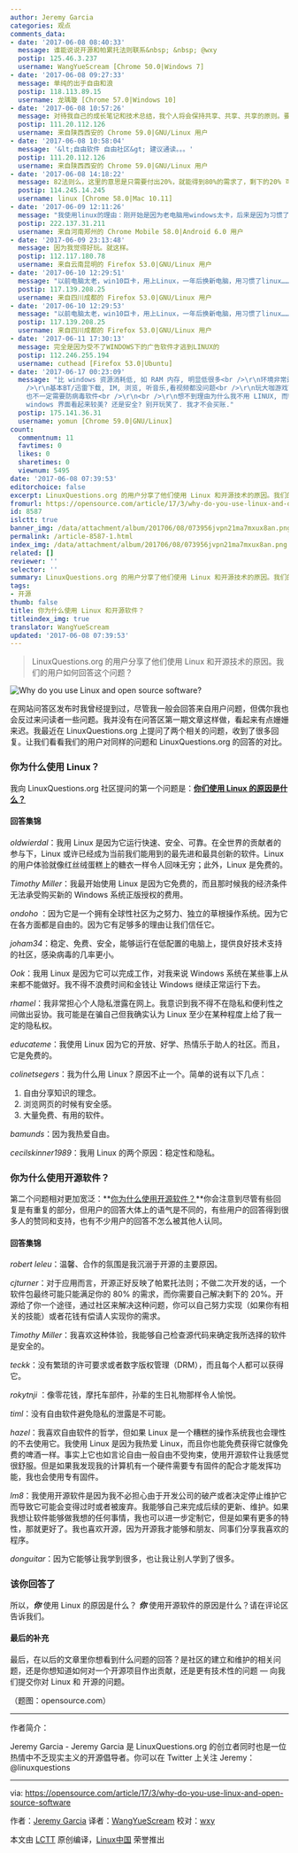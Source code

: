 ```yaml
---
author: Jeremy Garcia
categories: 观点
comments_data:
- date: '2017-06-08 08:40:33'
  message: 谁能说说开源和帕累托法则联系&nbsp; &nbsp; @wxy
  postip: 125.46.3.237
  username: WangYueScream [Chrome 50.0|Windows 7]
- date: '2017-06-08 09:27:33'
  message: 单纯的出于自由和浪
  postip: 118.113.89.15
  username: 龙瑀璇 [Chrome 57.0|Windows 10]
- date: '2017-06-08 10:57:26'
  message: 对待我自己的成长笔记和技术总结，我个人将会保持共享、共享、共享的原则。要不然自己忘记了都找不到。。。这很像DNA片段。最好的保留就是把自己复制出去！！！
  postip: 111.20.112.126
  username: 来自陕西西安的 Chrome 59.0|GNU/Linux 用户
- date: '2017-06-08 10:58:04'
  message: '&lt;自由软件 自由社区&gt; 建议通读。。。'
  postip: 111.20.112.126
  username: 来自陕西西安的 Chrome 59.0|GNU/Linux 用户
- date: '2017-06-08 14:18:22'
  message: 82法则么，这里的意思是只需要付出20%，就能得到80%的需求了，剩下的20% 可以付费或者自己搞定。
  postip: 114.245.14.245
  username: linux [Chrome 58.0|Mac 10.11]
- date: '2017-06-09 12:11:26'
  message: "我使用linux的理由：刚开始是因为老电脑用windows太卡，后来是因为习惯了就不想换了。<br />\r\n我使用开源软件的理由：并没有什么特殊的理由，linux下大多数实用和好用的软件都是开源的。但如果一个很不错的软件不开源，我还是会选择使用它。"
  postip: 222.137.31.211
  username: 来自河南郑州的 Chrome Mobile 58.0|Android 6.0 用户
- date: '2017-06-09 23:13:48'
  message: 因为我觉得好玩。就这样。
  postip: 112.117.180.78
  username: 来自云南昆明的 Firefox 53.0|GNU/Linux 用户
- date: '2017-06-10 12:29:51'
  message: "以前电脑太老，win10巨卡，用上Linux，一年后换新电脑，用习惯了linux……必要条件<br />\r\n恰好用linux相对不卡，恰好linux免费开源……充分条件"
  postip: 117.139.208.25
  username: 来自四川成都的 Firefox 53.0|GNU/Linux 用户
- date: '2017-06-10 12:29:53'
  message: "以前电脑太老，win10巨卡，用上Linux，一年后换新电脑，用习惯了linux……必要条件<br />\r\n恰好用linux相对不卡，恰好linux免费开源……充分条件"
  postip: 117.139.208.25
  username: 来自四川成都的 Firefox 53.0|GNU/Linux 用户
- date: '2017-06-11 17:30:13'
  message: 完全是因为受不了WINDOWS下的广告软件才逃到LINUX的
  postip: 112.246.255.194
  username: cuthead [Firefox 53.0|Ubuntu]
- date: '2017-06-17 00:23:09'
  message: "比 windows 资源消耗低, 如 RAM 内存, 明显低很多<br />\r\n环境非常适合用于开发, 安装软件也很方便, 一个指令即可<br
    />\r\n基本BT/迅雷下载, IM, 浏览, 听音乐,看视频都没问题<br />\r\n玩大咖游戏可以用 Steam, 但网上买游戏不是免费<br />\r\n不需要磁盘整理,
    也不一定需要防病毒软件<br />\r\n<br />\r\n想不到理由为什么我不用 LINUX, 而特意买 windows 来用. <br />\r\n就因为
    windows 界面看起来较美? 还是安全? 别开玩笑了. 我才不会买账."
  postip: 175.141.36.31
  username: yomun [Chrome 59.0|GNU/Linux]
count:
  commentnum: 11
  favtimes: 0
  likes: 0
  sharetimes: 0
  viewnum: 5495
date: '2017-06-08 07:39:53'
editorchoice: false
excerpt: LinuxQuestions.org 的用户分享了他们使用 Linux 和开源技术的原因。我们的用户如何回答这个问题？
fromurl: https://opensource.com/article/17/3/why-do-you-use-linux-and-open-source-software
id: 8587
islctt: true
banner_img: /data/attachment/album/201706/08/073956jvpn21ma7mxux8an.png
permalink: /article-8587-1.html
index_img: /data/attachment/album/201706/08/073956jvpn21ma7mxux8an.png.thumb.jpg
related: []
reviewer: ''
selector: ''
summary: LinuxQuestions.org 的用户分享了他们使用 Linux 和开源技术的原因。我们的用户如何回答这个问题？
tags:
- 开源
thumb: false
title: 你为什么使用 Linux 和开源软件？
titleindex_img: true
translator: WangYueScream
updated: '2017-06-08 07:39:53'
---
```



> 
> LinuxQuestions.org 的用户分享了他们使用 Linux 和开源技术的原因。我们的用户如何回答这个问题？
> 
> 
> 


![Why do you use Linux and open source software?](/data/attachment/album/201706/08/073956jvpn21ma7mxux8an.png "Why do you use Linux and open source software?")


在网站问答区发布时我曾经提到过，尽管我一般会回答来自用户问题，但偶尔我也会反过来问读者一些问题。我并没有在问答区第一期文章这样做，看起来有点姗姗来迟。我最近在 LinuxQuestions.org 上提问了两个相关的问题，收到了很多回复。让我们看看我们的用户对同样的问题和 LinuxQuestions.org 的回答的对比。


### 你为什么使用 Linux？


我向 LinuxQuestions.org 社区提问的第一个问题是：**[你们使用 Linux 的原因是什么？](http://www.linuxquestions.org/questions/linux-general-1/what-are-the-reasons-you-use-linux-4175600842/)**


#### 回答集锦


*oldwierdal*：我用 Linux 是因为它运行快速、安全、可靠。在全世界的贡献者的参与下，Linux 或许已经成为当前我们能用到的最先进和最具创新的软件。Linux 的用户体验就像红丝绒蛋糕上的糖衣一样令人回味无穷；此外，Linux 是免费的。


*Timothy Miller*：我最开始使用 Linux 是因为它免费的，而且那时候我的经济条件无法承受购买新的 Windows 系统正版授权的费用。


*ondoho* ：因为它是一个拥有全球性社区为之努力、独立的草根操作系统。因为它在各方面都是自由的。因为它有足够多的理由让我们信任它。


*joham34*：稳定、免费、安全，能够运行在低配置的电脑上，提供良好技术支持的社区，感染病毒的几率更小。


*Ook*：我用 Linux 是因为它可以完成工作，对我来说 Windows 系统在某些事上从来都不能做好。我不得不浪费时间和金钱让 Windows 继续正常运行下去。


*rhamel*：我非常担心个人隐私泄露在网上。我意识到我不得不在隐私和便利性之间做出妥协。我可能是在骗自己但我确实认为 Linux 至少在某种程度上给了我一定的隐私权。


*educateme*：我使用 Linux 因为它的开放、好学、热情乐于助人的社区。而且，它是免费的。


*colinetsegers*：我为什么用 Linux？原因不止一个。简单的说有以下几点：


1. 自由分享知识的理念。
2. 浏览网页的时候有安全感。
3. 大量免费、有用的软件。


*bamunds*：因为我热爱自由。


*cecilskinner1989*：我用 Linux 的两个原因：稳定性和隐私。


### 你为什么使用开源软件？


第二个问题相对更加宽泛：**[你为什么使用开源软件？](http://www.linuxquestions.org/questions/linux-general-1/what-are-the-reasons-you-use-open-source-software-4175600843/)**你会注意到尽管有些回复是有重复的部分，但用户的回答大体上的语气是不同的，有些用户的回答得到很多人的赞同和支持，也有不少用户的回答不怎么被其他人认同。


#### 回答集锦


*robert leleu*：温馨、合作的氛围是我沉溺于开源的主要原因。


*cjturner*：对于应用而言，开源正好反映了帕累托法则；不做二次开发的话，一个软件包最终可能只能满足你的 80% 的需求，而你需要自己解决剩下的 20%。开源给了你一个途径，通过社区来解决这种问题，你可以自己努力实现（如果你有相关的技能）或者花钱有偿请人实现你的需求。


*Timothy Miller*：我喜欢这种体验，我能够自己检查源代码来确定我所选择的软件是安全的。


*teckk*：没有繁琐的许可要求或者数字版权管理（DRM），而且每个人都可以获得它。


*rokytnji* ：像零花钱，摩托车部件，孙辈的生日礼物那样令人愉悦。


*timl*：没有自由软件避免隐私的泄露是不可能。


*hazel*：我喜欢自由软件的哲学，但如果 Linux 是一个糟糕的操作系统我也会理性的不去使用它。我使用 Linux 是因为我热爱 Linux，而且你也能免费获得它就像免费的啤酒一样。事实上它也如言论自由一般自由不受拘束，使用开源软件让我感觉很舒服。但是如果我发现我的计算机有一个硬件需要专有固件的配合才能发挥功能，我也会使用专有固件。


*lm8*：我使用开源软件是因为我不必担心由于开发公司的破产或者决定停止维护它而导致它可能会变得过时或者被废弃。我能够自己来完成后续的更新、维护。如果我想让软件能够做我想的任何事情，我也可以进一步定制它，但是如果有更多的特性，那就更好了。我也喜欢开源，因为开源我才能够和朋友、同事们分享我喜欢的程序。


*donguitar*：因为它能够让我学到很多，也让我让别人学到了很多。


### 该你回答了


所以，***你*** 使用 Linux 的原因是什么？ ***你*** 使用开源软件的原因是什么？请在评论区告诉我们。


#### 最后的补充


最后，在以后的文章里你想看到什么问题的回答？是社区的建立和维护的相关问题，还是你想知道如何对一个开源项目作出贡献，还是更有技术性的问题 — 向我们提交你对 Linux 和 开源的问题。


（题图：opensource.com）




---


作者简介：


Jeremy Garcia - Jeremy Garcia 是 LinuxQuestions.org 的创立者同时也是一位热情中不乏现实主义的开源倡导者。你可以在 Twitter 上关注 Jeremy：@linuxquestions




---


via: <https://opensource.com/article/17/3/why-do-you-use-linux-and-open-source-software>


作者：[Jeremy Garcia](https://opensource.com/users/jeremy-garcia) 译者：[WangYueScream](https://github.com/WangYueScream) 校对：[wxy](https://github.com/wxy)


本文由 [LCTT](https://github.com/LCTT/TranslateProject) 原创编译，[Linux中国](https://linux.cn/) 荣誉推出